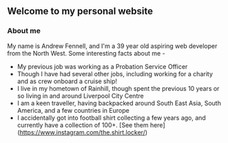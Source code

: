 ## Welcome to my personal website
### About me
My name is Andrew Fennell, and I'm a 39 year old aspiring web developer from the North West.
Some interesting facts about me -
- My previous job was working as a Probation Service Officer
- Though I have had several other jobs, including working for a charity and as crew onboard a cruise ship!
- I live in my hometown of Rainhill, though spent the previous 10 years or so living in and around Liverpool City Centre
- I am a keen traveller, having backpacked around South East Asia, South America, and a few countries in Europe
- I accidentally got into football shirt collecting a few years ago, and currently have a collection of 100+. [See them here] (https://www.instagram.com/the.shirt.locker/)

